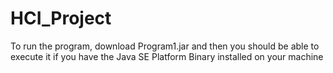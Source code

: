 # HCI_Project

To run the program, download Program1.jar and then you should be able to execute it if you have the Java SE Platform Binary installed on your machine 
